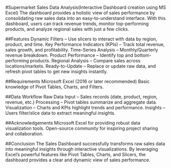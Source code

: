 #Supermarket Sales Data Analysis(Interactive Dashboard creation using MS Excel)
The dashboard provides a holistic view of sales performance by consolidating raw sales data into an easy-to-understand interface. With this dashboard, users can track revenue trends, monitor top-performing products, and analyze regional sales with just a few clicks.

##Features
Dynamic Filters – Use slicers to interact with data by region, product, and time. 
Key Performance Indicators (KPIs) – Track total revenue, sales growth, and profitability.
Time-Series Analysis – Monthly/Quarterly revenue breakdown. 
Product Performance – Identify top and bottom-performing products. 
Regional Analysis – Compare sales across locations/markets.
Ready-to-Update – Replace or update raw data, and refresh pivot tables to get new insights instantly.

##Requirements
Microsoft Excel (2016 or later recommended) 
Basic knowledge of Pivot Tables, Charts, and Filters.

##Data Workflow
Raw Data Input – Sales records (date, product, region, revenue, etc.)
Processing – Pivot tables summarize and aggregate data. 
Visualization – Charts and KPIs highlight trends and performance. 
Insights – Users filter/slice data to extract meaningful insights.

##Acknowledgements
Microsoft Excel for providing robust data visualization tools. 
Open-source community for inspiring project sharing and collaboration.

##Conclusion
The Sales Dashboard successfully transforms raw sales data into meaningful insights through interactive visualizations. By leveraging Excel’s powerful features like Pivot Tables, Charts, and Slicers, the dashboard provides a clear and dynamic view of sales performance.
